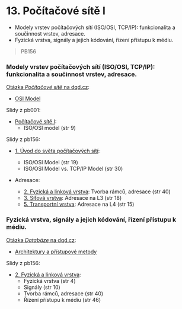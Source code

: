 # 13. Počítačové sítě I

* Modely vrstev počítačových sítí \(ISO/OSI, TCP/IP\): funkcionalita a součinnost vrstev, adresace.
* Fyzická vrstva, signály a jejich kódování, řízení přístupu k médiu.

> PB156

### Modely vrstev počítačových sítí \(ISO/OSI, TCP/IP\): funkcionalita a součinnost vrstev, adresace.

[Otázka _Počítačové sítě_ na dqd.cz](http://statnice.dqd.cz/home:prog:ap7):

* [OSI Model](http://statnice.dqd.cz/home:prog:ap7#osi_model)

Slidy z pb001:

* [Počítačové sítě I](https://is.muni.cz/el/1433/podzim2016/PB001/um/pb001_05.pdf):
  * ISO/OSI model \(str 9\)

Slidy z pb156:

* [1. Úvod do světa počítačových sítí](https://is.muni.cz/el/1433/jaro2017/PB156/um/lecture1.pdf):
  * ISO/OSI Model \(str 19\)
  * ISO/OSI Model vs. TCP/IP Model \(str 30\)

* Adresace:
  * [2. Fyzická a linková vrstva](https://is.muni.cz/el/1433/jaro2017/PB156/um/lecture2.pdf): Tvorba rámců, adresace \(str 40\)
  * [3. Síťová vrstva](https://is.muni.cz/el/1433/jaro2017/PB156/um/lecture3.pdf): Adresace na L3 \(str 18\)
  * [5. Transportní vrstva](https://is.muni.cz/el/1433/jaro2017/PB156/um/lecture5.pdf): Adresace na L4 \(str 15\)

### Fyzická vrstva, signály a jejich kódování, řízení přístupu k médiu.

[Otázka _Databáze_ na dqd.cz](http://statnice.dqd.cz/home:prog:ap7):

* [Architektury a přístupové metody](http://statnice.dqd.cz/home:prog:ap7#architektury_a_pristupove_metody)

Slidy z pb156:

* [2. Fyzická a linková vrstva](https://is.muni.cz/el/1433/jaro2017/PB156/um/lecture2.pdf):
  * Fyzická vrstva \(str 4\)
  * Signály \(str 10\)
  * Tvorba rámců, adresace \(str 40\)
  * Řízení přístupu k médiu \(str 46\)



